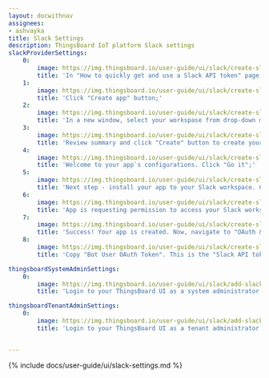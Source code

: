 ```yaml
---
layout: docwithnav
assignees:
- ashvayka
title: Slack Settings
description: ThingsBoard IoT platform Slack settings
slackProviderSettings:
    0:
        image: https://img.thingsboard.io/user-guide/ui/slack/create-slack-api-token-1.png
        title: 'In "How to quickly get and use a Slack API token" page, scroll below and find "Create a pre-configured app";'
    1:
        image: https://img.thingsboard.io/user-guide/ui/slack/create-slack-api-token-2.png
        title: 'Click "Create app" button;'
    2:
        image: https://img.thingsboard.io/user-guide/ui/slack/create-slack-api-token-3.png
        title: 'In a new window, select your workspase from drop-down menu, then click "Next";'
    3:
        image: https://img.thingsboard.io/user-guide/ui/slack/create-slack-api-token-4.png
        title: 'Review summary and click "Create" button to create your app;'
    4:
        image: https://img.thingsboard.io/user-guide/ui/slack/create-slack-api-token-5.png
        title: 'Welcome to your app`s configurations. Click "Go it";'
    5:
        image: https://img.thingsboard.io/user-guide/ui/slack/create-slack-api-token-6.png
        title: 'Next step - install your app to your Slack workspace. Click "Install to Workspace" button;'
    6:
        image: https://img.thingsboard.io/user-guide/ui/slack/create-slack-api-token-7.png
        title: 'App is requesting permission to access your Slack workspace. Click "Allow";'
    7:
        image: https://img.thingsboard.io/user-guide/ui/slack/create-slack-api-token-8.png
        title: 'Success! Your app is created. Now, navigate to "OAuth & Permissions" page;'
    8:
        image: https://img.thingsboard.io/user-guide/ui/slack/create-slack-api-token-9.png
        title: 'Copy "Bot User OAuth Token". This is the "Slack API token" we need.'

thingsboardSystemAdminSettings:
    0:
        image: https://img.thingsboard.io/user-guide/ui/slack/add-slack-api-token-sysadmin-1-ce.png
        title: 'Login to your ThingsBoard UI as a system administrator. Navigate to "Settings" page, "Notification" tab. In "Slack settings" window paste copied Slack API token to "Slack api token" row and click "Save".'

thingsboardTenantAdminSettings:
    0:
        image: https://img.thingsboard.io/user-guide/ui/slack/add-slack-api-token-tenant-admin-1-ce.png
        title: 'Login to your ThingsBoard UI as a tenant administrator. Navigate to "Settings" page, "Notification" tab. In "Slack settings" window paste copied Slack API token to "Slack api token" row and click "Save".'


---
```


{% include docs/user-guide/ui/slack-settings.md %}
